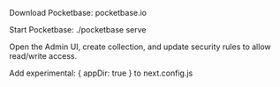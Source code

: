 
Download Pocketbase: pocketbase.io

Start Pocketbase: ./pocketbase serve

Open the Admin UI, create collection, and update security rules to allow read/write access.

Add experimental: { appDir: true } to next.config.js